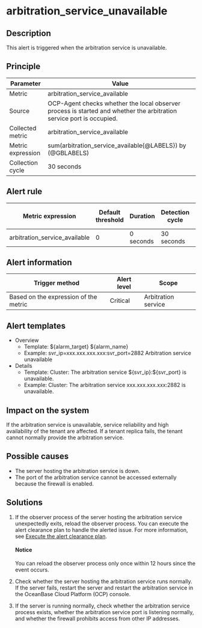 # arbitration_service_unavailable

## Description

This alert is triggered when the arbitration service is unavailable. 

## Principle

| Parameter | Value |
| --- | --- |
| Metric | arbitration_service_available |
| Source | OCP-Agent checks whether the local observer process is started and whether the arbitration service port is occupied. |
| Collected metric | arbitration_service_available |
| Metric expression | sum(arbitration_service_available{@LABELS}) by (@GBLABELS) |
| Collection cycle | 30 seconds |

## Alert rule

| Metric expression | Default threshold | Duration | Detection cycle | Time before clearance |
| --- | --- | --- | --- | --- |
| arbitration_service_available | 0 | 0 seconds | 30 seconds | 5 minutes |

## Alert information

| Trigger method | Alert level | Scope |
| --- | --- | --- |
| Based on the expression of the metric | Critical | Arbitration service |

## Alert templates

* Overview
   * Template: \${alarm_target} ${alarm_name}
   * Example: svr_ip=xxx.xxx.xxx.xxx:svr_port=2882 Arbitration service unavailable
* Details
   * Template: Cluster: The arbitration service \${svr_ip}:${svr_port} is unavailable. 
   * Example: Cluster: The arbitration service xxx.xxx.xxx.xxx:2882 is unavailable. 

## Impact on the system

If the arbitration service is unavailable, service reliability and high availability of the tenant are affected. If a tenant replica fails, the tenant cannot normally provide the arbitration service. 

## Possible causes

* The server hosting the arbitration service is down. 
* The port of the arbitration service cannot be accessed externally because the firewall is enabled. 

## Solutions

1. If the observer process of the server hosting the arbitration service unexpectedly exits, reload the observer process. You can execute the alert clearance plan to handle the alerted issue. For more information, see [Execute the alert clearance plan](../500.appendix/400.execute-the-plan.md). 

   <main id="notice" type='explain'>
     <h4>Notice</h4>
     <p>You can reload the observer process only once within 12 hours since the event occurs.</p>
   </main>

2. Check whether the server hosting the arbitration service runs normally. If the server fails, restart the server and restart the arbitration service in the OceanBase Cloud Platform (OCP) console. 
3. If the server is running normally, check whether the arbitration service process exists, whether the arbitration service port is listening normally, and whether the firewall prohibits access from other IP addresses. 
